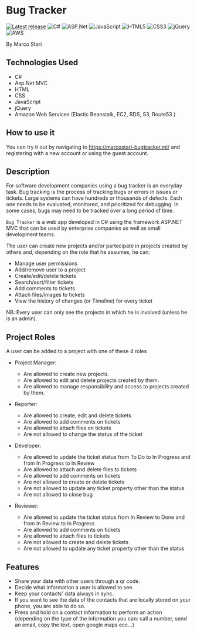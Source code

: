 # Bug Tracker

[![Latest release](https://img.shields.io/badge/GitHub-100000?style=for-the-badge&logo=github&logoColor=white)](https://github.com/StariMarco/BugTracker)
![C#](https://img.shields.io/badge/c%23-%23239120.svg?style=for-the-badge&logo=c-sharp&logoColor=white)
![ASP.Net](https://img.shields.io/badge/.NET-5C2D91?style=for-the-badge&logo=.net&logoColor=white)
![JavaScript](https://img.shields.io/badge/javascript-%23323330.svg?style=for-the-badge&logo=javascript&logoColor=%23F7DF1E)
![HTML5](https://img.shields.io/badge/html5-%23E34F26.svg?style=for-the-badge&logo=html5&logoColor=white)
![CSS3](https://img.shields.io/badge/css3-%231572B6.svg?style=for-the-badge&logo=css3&logoColor=white)
![jQuery](https://img.shields.io/badge/jquery%20-%230769AD.svg?&style=for-the-badge&logo=jquery&logoColor=white)
![AWS](https://img.shields.io/badge/AWS%20-%23FF9900.svg?&style=for-the-badge&logo=amazon-aws&logoColor=white)

By Marco Stari

## Technologies Used

- C#
- Asp.Net MVC
- HTML
- CSS
- JavaScript
- jQuery
- Amazon Web Services (Elastic Beanstalk, EC2, RDS, S3, Route53 )

## How to use it

You can try it out by navigating to https://marcostari-bugtracker.ml/ and registering with a new account or using the guest account.

## Description

For software development companies using a bug tracker is an everyday task. Bug tracking is the process of tracking bugs or errors in issues or tickets. Large systems can have hundreds or thousands of defects. Each one needs to be evaluated, monitored, and prioritized for debugging. In some cases, bugs may need to be tracked over a long period of time.

`Bug Tracker` is a web app developed in C# using the framework ASP.NET MVC that can be used by enterprise companies as well as small development teams.

The user can create new projects and/or partecipate in projects created by others and, depending on the role that he assumes, he can:

- Manage user permissions
- Add/remove user to a project
- Create/edit/delete tickets
- Search/sort/filter tickets
- Add comments to tickets
- Attach files/images to tickets
- View the history of changes (or Timeline) for every ticket

NB: Every user can only see the projects in which he is involved (unless he is an admin).

## Project Roles

A user can be added to a project with one of these 4 roles

- Project Manager:

  - Are allowed to create new projects.
  - Are allowed to edit and delete projects created by them.
  - Are allowed to manage responsibility and access to projects created by them.

- Reporter:

  - Are allowed to create, edit and delete tickets
  - Are allowed to add comments on tickets
  - Are allowed to attach files on tickets
  - Are not allowed to change the status of the ticket

- Developer:

  - Are allowed to update the ticket status from To Do to In Progress and from In Progress to In Review
  - Are allowed to attach and delete files to tickets
  - Are allowed to add comments on tickets
  - Are not allowed to create or delete tickets
  - Are not allowed to update any ticket property other than the status
  - Are not allowed to close bug

- Reviewer:

  - Are allowed to update the ticket status from In Review to Done and from In Review to In Progress
  - Are allowed to add comments on tickets
  - Are allowed to attach files to tickets
  - Are not allowed to create and delete tickets
  - Are not allowed to update any ticket property other than the status

## Features

- Share your data with other users through a qr code.
- Decide what information a user is allowed to see.
- Keep your contacts' data always in sync.
- If you want to see the data of the contacts that are locally stored on your phone, you are able to do so.
- Press and hold on a contact information to perform an action (depending on the type of the information you can: call a number, send an email, copy the text, open google maps ecc...)

